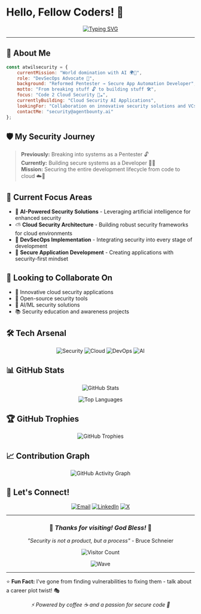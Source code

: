 # Hello, Fellow Coders! 👋 

<div align="center">
  
[![Typing SVG](https://readme-typing-svg.herokuapp.com?font=Fira+Code&pause=1000&color=00F7FF&width=435&lines=DevSecOps+Advocate+%F0%9F%91%91;Cloud+Security+Enthusiast+%E2%9B%85;From+Breaking+to+Building+%F0%9F%94%93%E2%9E%A1%EF%B8%8F%F0%9F%9B%A0%EF%B8%8F;Code+2+Cloud+Securely+%F0%9F%94%90)](https://git.io/typing-svg)

</div>

---

## 🚀 About Me

```javascript
const atwilsecurity = {
    currentMission: "World domination with AI 🌍🤖",
    role: "DevSecOps Advocate 👑",
    background: "Reformed Pentester → Secure App Automation Developer",
    motto: "From breaking stuff 🔓 to building stuff 🛠️",
    focus: "Code 2 Cloud Security 🔐☁️",
    currentlyBuilding: "Cloud Security AI Applications",
    lookingFor: "Collaboration on innovative security solutions and VCs",
    contactMe: "security@agentbounty.ai"
};
```

## 🛡️ My Security Journey

> **Previously:** Breaking into systems as a Pentester 🔓  
> **Currently:** Building secure systems as a Developer 👷‍♂️  
> **Mission:** Securing the entire development lifecycle from code to cloud ☁️🔐

## 🔭 Current Focus Areas

- 🤖 **AI-Powered Security Solutions** - Leveraging artificial intelligence for enhanced security
- ⛅ **Cloud Security Architecture** - Building robust security frameworks for cloud environments  
- 🔄 **DevSecOps Implementation** - Integrating security into every stage of development
- 📱 **Secure Application Development** - Creating applications with security-first mindset

## 🤝 Looking to Collaborate On

- 🌟 Innovative cloud security applications
- 🔐 Open-source security tools
- 🤖 AI/ML security solutions
- 📚 Security education and awareness projects

## 🛠️ Tech Arsenal

<div align="center">

![Security](https://img.shields.io/badge/Security-Expert-red?style=for-the-badge&logo=security&logoColor=white)
![Cloud](https://img.shields.io/badge/Cloud-AWS%20%7C%20Azure%20%7C%20GCP-blue?style=for-the-badge&logo=cloud&logoColor=white)
![DevOps](https://img.shields.io/badge/DevOps-CI%2FCD-green?style=for-the-badge&logo=devops&logoColor=white)
![AI](https://img.shields.io/badge/AI-Machine%20Learning-purple?style=for-the-badge&logo=ai&logoColor=white)

</div>

## 📊 GitHub Stats

<div align="center">
  
![GitHub Stats](https://github-readme-stats.vercel.app/api?username=atwilsecurity&show_icons=true&theme=radical&hide_border=true)

![Top Languages](https://github-readme-stats.vercel.app/api/top-langs/?username=atwilsecurity&layout=compact&theme=radical&hide_border=true)

</div>

## 🏆 GitHub Trophies

<div align="center">
  
![GitHub Trophies](https://github-profile-trophy.vercel.app/?username=atwilsecurity&theme=radical&no-frame=true&no-bg=true&margin-w=4)

</div>

## 📈 Contribution Graph

<div align="center">
  
![GitHub Activity Graph](https://github-readme-activity-graph.vercel.app/graph?username=atwilsecurity&theme=redical&hide_border=true)

</div>

## 💬 Let's Connect!

<div align="center">

[![Email](https://img.shields.io/badge/Email-security@agentbounty.ai-D14836?style=for-the-badge&logo=gmail&logoColor=white)](mailto:security@agentbounty.ai)
[![LinkedIn](https://img.shields.io/badge/LinkedIn-Connect-0077B5?style=for-the-badge&logo=linkedin&logoColor=white)](https://www.linkedin.com/in/atwilcybersecurity/)
[![X](https://img.shields.io/badge/Follow-000000?style=for-the-badge&logo=x&logoColor=white)](https://x.com/agentbountyai)

</div>

---

<div align="center">

### 🙏 *Thanks for visiting! God Bless!* 🙏

*"Security is not a product, but a process"* - Bruce Schneier

![Visitor Count](https://komarev.com/ghpvc/?username=atwilsecurity&style=flat-square&color=red&label=Visitors&base=7777)

![Wave](https://raw.githubusercontent.com/mayhemantt/mayhemantt/Update/svg/Bottom.svg)

</div>

---

⭐ **Fun Fact:** I've gone from finding vulnerabilities to fixing them - talk about a career plot twist! 🎭

<div align="center">
  <i>⚡ Powered by coffee ☕ and a passion for secure code 🔐</i>
</div>
